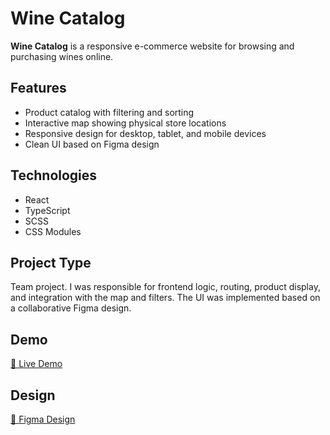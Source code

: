 # Wine Catalog

**Wine Catalog** is a responsive e-commerce website for browsing and purchasing wines online.

## Features

- Product catalog with filtering and sorting
- Interactive map showing physical store locations
- Responsive design for desktop, tablet, and mobile devices
- Clean UI based on Figma design

## Technologies

- React
- TypeScript
- SCSS
- CSS Modules

## Project Type

Team project. I was responsible for frontend logic, routing, product display, and integration with the map and filters. The UI was implemented based on a collaborative Figma design.

## Demo

[🔗 Live Demo](https://wine-catalog-team.github.io/wine-catalog/)

## Design

[🎨 Figma Design](https://www.figma.com/design/7gWxhSOiW9f2vJRC0VHftm/Team-Project?node-id=0-1)
